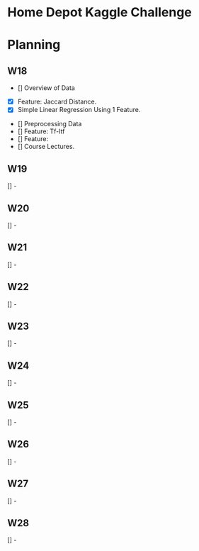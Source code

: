 # Home Depot Kaggle Challenge

# Planning

## W18
- []  Overview of Data
- [x]  Feature: Jaccard Distance.
- [x]  Simple Linear Regression Using 1 Feature.
- []  Preprocessing Data
- []  Feature: Tf-Itf
- []  Feature: 
- []  Course Lectures.

## W19
[] - 

## W20
[] - 

## W21
[] - 

## W22
[] - 

## W23
[] - 

## W24
[] - 

## W25
[] - 

## W26
[] - 

## W27
[] - 

## W28
[] - 

